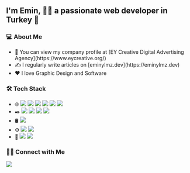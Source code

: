 <h2>I'm Emin, 👨‍💻 a passionate web developer in Turkey 🚀</h2>

<h3>💻 About Me</h3>
<ul dir="auto">
<li>💼 You can view my company profile at [EY Creative Digital Advertising Agency](https://www.eycreative.org/)</li>
<li>✍️ I regularly write articles on [eminylmz.dev](https://eminylmz.dev)</li>
<li>❤️ I love Graphic Design and Software</li>
</ul>

<h3>🛠 Tech Stack</h3>
<ul dir="auto">
  <li>🌐 
    <img src="https://img.shields.io/badge/-HTML5-333.svg?logo=html5&style=flat">
    <img src="https://img.shields.io/badge/-CSS3-333.svg?logo=css3&style=flat">
    <img src="https://img.shields.io/badge/-Javascript-333.svg?logo=javascript&style=flat">
    <img src="https://img.shields.io/badge/-Bootstrap-333.svg?logo=bootstrap&style=flat">
    <img src="https://img.shields.io/badge/PHP-333.svg?logo=php&style=flat">
    <img src="https://img.shields.io/badge/Codeigniter-333.svg?logo=codeigniter&style=flat">
  </li>
    <li>✒️ 
    <img src="https://img.shields.io/badge/-Adobe Photoshop-333.svg?logo=adobephotoshop&style=flat">
    <img src="https://img.shields.io/badge/-Adobe Illustrator-333.svg?logo=adobeillustrator&style=flat">
    <img src="https://img.shields.io/badge/-Adobe XD-333.svg?logo=adobexd&style=flat">
    <img src="https://img.shields.io/badge/-Figma-333.svg?logo=figma&style=flat">
  </li>
   <li>🛢
    <img src="https://img.shields.io/badge/-MySQL-333.svg?logo=mysql&style=flat">
  </li>
    <li>⚙️
    <img src="https://img.shields.io/badge/-Git-333.svg?logo=git&style=flat">
    <img src="https://img.shields.io/badge/-GitHub-333.svg?logo=github&style=flat">
  </li>
    <li>🔧
    <img src="https://img.shields.io/badge/-Visual Studio Code-5C2D91.svg?logo=visualstudio&style=flat">
    <img src="https://img.shields.io/badge/-Atom-66595C.svg?logo=atom&style=flat">
  </li>
</ul>

<h3>🤝🏻 Connect with Me</h3>
<img src="https://img.shields.io/badge/Emin Yılmaz-+-cdCf71.svg?style=popout-square&logo=instagram"/>
